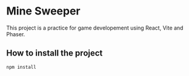 # Mine Sweeper

This project is a practice for game developement using React, Vite and Phaser.

## How to install the project

```bash
npm install
```
